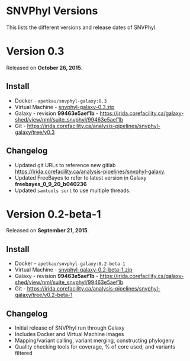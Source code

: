 SNVPhyl Versions
================

This lists the different versions and release dates of SNVPhyl.

Version 0.3
===========

Released on **October 26, 2015**.

Install
-------

* Docker - `apetkau/snvphyl-galaxy:0.3`
* Virtual Machine - [snvphyl-galaxy-0.3.zip](https://irida.corefacility.ca/downloads/snvphyl-galaxy/snvphyl-galaxy-0.3.zip)
* Galaxy - revision **99463e5aef1b** - <https://irida.corefacility.ca/galaxy-shed/view/nml/suite_snvphyl/99463e5aef1b>
* Git - <https://irida.corefacility.ca/analysis-pipelines/snvphyl-galaxy/tree/v0.3>

Changelog
---------

* Updated git URLs to reference new gitlab <https://irida.corefacility.ca/analysis-pipelines/snvphyl-galaxy>.
* Updated FreeBayes to refer to latest version in Galaxy **freebayes_0_9_20_b040236**
* Updated `samtools sort` to use multiple threads.

Version 0.2-beta-1
==================

Released on **September 21, 2015**.

Install
-------

* Docker - `apetkau/snvphyl-galaxy:0.2-beta-1`
* Virtual Machine - [snvphyl-galaxy-0.2-beta-1.zip](https://irida.corefacility.ca/downloads/snvphyl-galaxy/snvphyl-galaxy-0.2-beta-1.zip)
* Galaxy - revision **99463e5aef1b** - <https://irida.corefacility.ca/galaxy-shed/view/nml/suite_snvphyl/99463e5aef1b>
* Git - <https://irida.corefacility.ca/analysis-pipelines/snvphyl-galaxy/tree/v0.2-beta-1>

Changelog
---------

* Initial release of SNVPhyl run through Galaxy
* Includes Docker and Virtual Machine images
* Mapping/variant calling, variant merging, constructing phylogeny
* Quality checking tools for coverage, % of core used, and variants filtered

